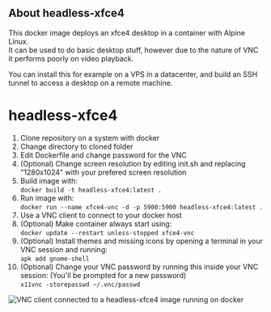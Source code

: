 ## About headless-xfce4
This docker image deploys an xfce4 desktop in a container with Alpine Linux.\
It can be used to do basic desktop stuff, however due to the nature of VNC it performs poorly on video playback.

You can install this for example on a VPS in a datacenter, and build an SSH tunnel to access a desktop on a remote machine.
# headless-xfce4
1. Clone repository on a system with docker
2. Change directory to cloned folder
3. Edit Dockerfile and change password for the VNC
4. (Optional) Change screen resolution by editing init.sh and replacing "1280x1024" with your prefered screen resolution
5. Build image with:\
`docker build -t headless-xfce4:latest .`
6. Run image with:\
`docker run --name xfce4-vnc -d -p 5900:5900 headless-xfce4:latest .`
7. Use a VNC client to connect to your docker host
8. (Optional) Make container always start using:\
`docker update --restart unless-stopped xfce4-vnc`
9. (Optional) Install themes and missing icons by opening a terminal in your VNC session and running:\
`apk add gnome-shell`
10. (Optional) Change your VNC password by running this inside your VNC session: (You'll be prompted for a new password)\
`x11vnc -storepasswd ~/.vnc/passwd`

![VNC client connected to a headless-xfce4 image running on docker](https://cdn.discord.digital/xfce4-docker)
